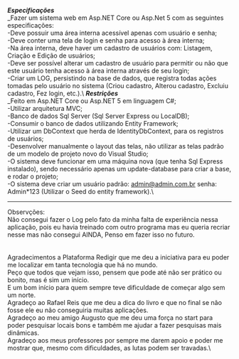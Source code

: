 ___________________Especificações___________________\
    _Fazer um sistema web em Asp.NET Core ou Asp.Net 5  com as seguintes especificações:\
        -Deve possuir uma área interna acessível apenas com usuário e senha;\
        -Deve conter uma tela de login e senha para acesso à área interna;\
        -Na área interna, deve haver um cadastro de usuários com: Listagem, Criação e Edição de usuários;\
        -Deve ser possível alterar um cadastro de usuário para permitir ou não que este usuário tenha acesso à área interna através de seu login;\
        -Criar um LOG, persistindo na base de dados, que registra todas ações tomadas pelo usuário no sistema (Criou cadastro, Alterou cadastro, Excluiu cadastro, Fez login, etc.).\ 
___________________Restrições___________________\
    _Feito em Asp.NET Core ou Asp.NET 5 em linguagem C#;\
        -Utilizar arquitetura MVC;\
        -Banco de dados Sql Server (Sql Server Express ou LocalDB);\
        -Consumir o banco de dados utilizando Entity Framework;\
        -Utilizar um DbContext que herda de IdentityDbContext, para os registros de usuários;\
        -Desenvolver manualmente o layout das telas, não utilizar as telas padrão de um modelo de projeto novo do Visual Studio;\
        -O sistema deve funcionar em uma máquina nova (que tenha Sql Express instalado), sendo necessário apenas um update-database para criar a base, e rodar o projeto; \
        -O sistema deve criar um usuário padrão: admin@admin.com.br senha: Admin*123 (Utilizar o Seed do entity framework).\
____________________________________________________________________________________________________________________________________________________________________________________
Observções:\
Não consegui fazer o Log pelo fato da minha falta de experiência nessa aplicação, pois eu havia treinado com outro programa mas eu queria recriar nesse mas não consegui AINDA,
Penso em fazer isso no futuro.\
\
\
Agradecimentos a Plataforma Redigir que me deu a iniciativa para eu poder me localizar em tanta tecnologia que há no mundo. \
Peço que todos que vejam isso, pensem que pode até não ser prático ou bonito, mas é sim um início.\
E um bom início para quem sempre teve dificuldade de começar algo sem um norte.\
Agradeço ao Rafael Reis que me deu a dica do livro e que no final se não fosse ele eu não conseguiria muitas aplicações.\
Agradeço ao meu amigo Augusto que me deu uma força no start para poder pesquisar locais bons e também me ajudar a fazer pesquisas mais dinâmicas.\
Agradeço aos meus professores por sempre me darem apoio e poder me mostrar que, mesmo com dificuldades, as lutas podem ser travadas.\

